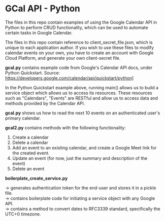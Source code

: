 # GCal API - Python

The files in this repo contain examples of using the Google Calendar API in Python to perform CRUD functionality, which can be used to automate certain tasks in Google Calendar.

The files in this repo contain reference to client_secret_file.json, which is unique to each application author. If you wish to use these files to modify calendar events on your own, you have to create an account with Google Cloud Platform, and generate your own client-secret file.

**gcal.py** contains example code from Google's Calendar API docs, under Python Quickstart.
Source: https://developers.google.com/calendar/api/quickstart/python]

In the Python Quickstart example above, running main() allows us to build a service object which allows us to access its resources. These resources such as "Calendars", "Events" are RESTful and allow us to access data and methods provided by the Calendar API.

**gcal.py** shows us how to read the next 10 events on an authenticated user's primary calendar.

**gcal2.py** contains methods with the following functionality:

1. Create a calendar
2. Delete a calendar
3. Add an event to an existing calendar, and create a Google Meet link for the created event.
4. Update an event (for now, just the summary and description of the event)
5. Delete an event

**boilerplate_create_service.py**

-> generates authentication token for the end-user and stores it in a pickle file.  
-> contains boilerplate code for initiating a service object with any Google API.  
-> contains a method to convert dates to RFC3339 standard, specifically the UTC+0 timezone.
